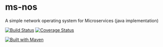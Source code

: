 ms-nos
======

A simple network operating system for Microservices (java implementation)


[![Build Status](https://travis-ci.org/lviggiano/owner.png?branch=master)](https://travis-ci.org/bbossola/ms-nos)
[![Coverage Status](https://coveralls.io/repos/bbossola/ms-nos/badge.png)](https://coveralls.io/r/bbossola/ms-nos)

[![Built with Maven](http://maven.apache.org/images/logos/maven-feather.png)](http://maven.apache.org/)
